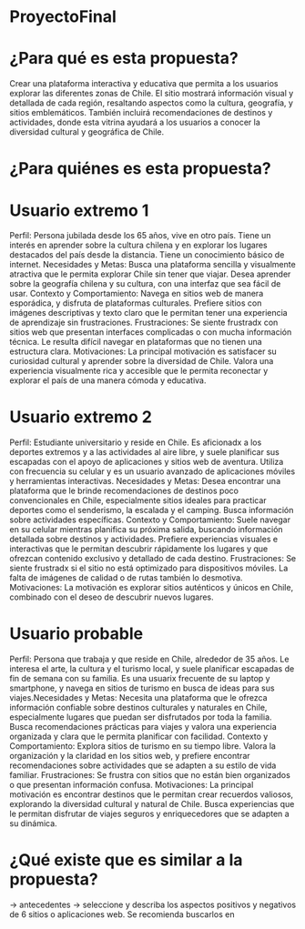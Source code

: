 # ProyectoFinal

# ¿Para qué es esta propuesta? 
Crear una plataforma interactiva y educativa que permita a los usuarios explorar las diferentes zonas de Chile. El sitio mostrará información visual y detallada de cada región, resaltando aspectos como la cultura, geografía, y sitios emblemáticos. También incluirá recomendaciones de destinos y actividades, donde esta vitrina ayudará a los usuarios a conocer la diversidad cultural y geográfica de Chile.

# ¿Para quiénes es esta propuesta? 
# Usuario extremo 1
Perfil: Persona jubilada desde los 65 años, vive en otro país. Tiene un interés en aprender sobre la cultura chilena y en explorar los lugares destacados del país desde la distancia. Tiene un conocimiento básico de internet. Necesidades y Metas: Busca una plataforma sencilla y visualmente atractiva que le permita explorar Chile sin tener que viajar. Desea aprender sobre la geografía chilena y su cultura, con una interfaz que sea fácil de usar. Contexto y Comportamiento: Navega en sitios web de manera esporádica, y disfruta de plataformas culturales. Prefiere sitios con imágenes descriptivas y texto claro que le permitan tener una experiencia de aprendizaje sin frustraciones. Frustraciones: Se siente frustradx con sitios web que presentan interfaces complicadas o con mucha información técnica. Le resulta difícil navegar en plataformas que no tienen una estructura clara. Motivaciones: La principal motivación es satisfacer su curiosidad cultural y aprender sobre la diversidad de Chile. Valora una experiencia visualmente rica y accesible que le permita reconectar y explorar el país de una manera cómoda y educativa.

# Usuario extremo 2
Perfil: Estudiante universitario y reside en Chile. Es aficionadx a los deportes extremos y a las actividades al aire libre, y suele planificar sus escapadas con el apoyo de aplicaciones y sitios web de aventura. Utiliza con frecuencia su celular y es un usuario avanzado de aplicaciones móviles y herramientas interactivas. Necesidades y Metas: Desea encontrar una plataforma que le brinde recomendaciones de destinos poco convencionales en Chile, especialmente sitios ideales para practicar deportes como el senderismo, la escalada y el camping. Busca información sobre actividades específicas. Contexto y Comportamiento: Suele navegar en su celular mientras planifica su próxima salida, buscando información detallada sobre destinos y actividades. Prefiere experiencias visuales e interactivas que le permitan descubrir rápidamente los lugares y que ofrezcan contenido exclusivo y detallado de cada destino. Frustraciones: Se siente frustradx si el sitio no está optimizado para dispositivos móviles. La falta de imágenes de calidad o de rutas también lo desmotiva. Motivaciones: La motivación es explorar sitios auténticos y únicos en Chile, combinado con el deseo de descubrir nuevos lugares.

# Usuario probable
Perfil: Persona que trabaja y que reside en Chile, alrededor de 35 años. Le interesa el arte, la cultura y el turismo local, y suele planificar escapadas de fin de semana con su familia. Es una usuarix frecuente de su laptop y smartphone, y navega en sitios de turismo en busca de ideas para sus viajes.Necesidades y Metas: Necesita una plataforma que le ofrezca información confiable sobre destinos culturales y naturales en Chile, especialmente lugares que puedan ser disfrutados por toda la familia. Busca recomendaciones prácticas para viajes y valora una experiencia organizada y clara que le permita planificar con facilidad. Contexto y Comportamiento: Explora sitios de turismo en su tiempo libre. Valora la organización y la claridad en los sitios web, y prefiere encontrar recomendaciones sobre actividades que se adapten a su estilo de vida familiar. Frustraciones: Se frustra con sitios que no están bien organizados o que presentan información confusa. Motivaciones: La principal motivación es encontrar destinos que le permitan crear recuerdos valiosos, explorando la diversidad cultural y natural de Chile. Busca experiencias que le permitan disfrutar de viajes seguros y enriquecedores que se adapten a su dinámica.

# ¿Qué existe que es similar a la propuesta?
→ antecedentes → seleccione y describa los aspectos positivos y negativos de 6 sitios o aplicaciones web. Se recomienda buscarlos en
